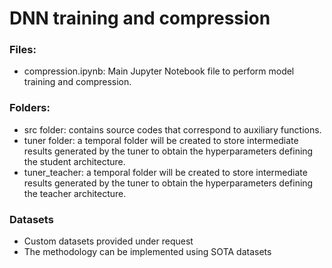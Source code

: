 # DNN training and compression

### Files:
- compression.ipynb: Main Jupyter Notebook file to perform model training and compression.

### Folders: 

- src folder: contains source codes that correspond to auxiliary functions.
- tuner folder: a temporal folder will be created to store intermediate results generated by the tuner to obtain the hyperparameters defining the student architecture.
- tuner_teacher: a temporal folder will be created to store intermediate results generated by the tuner to obtain the hyperparameters defining the teacher architecture.

### Datasets

- Custom datasets provided under request
- The methodology can be implemented using SOTA datasets


